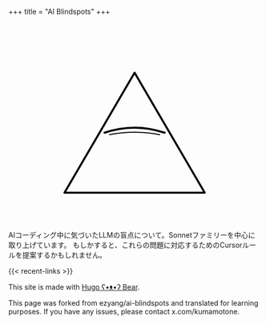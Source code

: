 +++
title = "AI Blindspots"
+++

<!-- Define the CSS variable for stroke color -->
<style>
:root {
  --stroke-color: black;
}
@media (prefers-color-scheme: dark) {
  :root {
    --stroke-color: white;
  }
}
svg {
  display: block;
  margin: 0 auto;
  max-width: 400px;
  width: 100%;
  height: auto;
}
</style>

<!-- Inline SVG for the Eye of Providence -->
<svg xmlns="http://www.w3.org/2000/svg" viewBox="0 0 200 200" stroke-linecap="round" stroke-linejoin="round">
  <!-- Pyramid -->
  <polygon points="30,170 170,170 100,50" fill="none" stroke="var(--stroke-color)" stroke-width="2"/>
  <!-- Closed eye: a subtle curved eyelid -->
  <path d="M70,110 Q100,100 130,110" fill="none" stroke="var(--stroke-color)" stroke-width="2"/>
  <!-- Delicate crease detail -->
  <path d="M75,112 Q100,107 125,112" fill="none" stroke="var(--stroke-color)" stroke-width="1"/>
</svg>

AIコーディング中に気づいたLLMの盲点について。Sonnetファミリーを中心に取り上げています。  もしかすると、これらの問題に対応するためのCursorルールを提案するかもしれません。

{{< recent-links >}}

This site is made with [Hugo ʕ•ᴥ•ʔ Bear](https://github.com/janraasch/hugo-bearblog/).

This page was forked from ezyang/ai-blindspots and translated for learning purposes. If you have any issues, please contact x.com/kumamotone.
